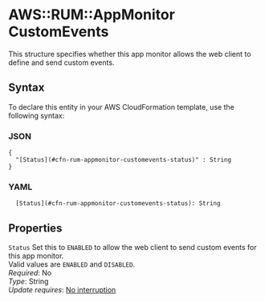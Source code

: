 # AWS::RUM::AppMonitor CustomEvents<a name="aws-properties-rum-appmonitor-customevents"></a>

This structure specifies whether this app monitor allows the web client to define and send custom events\.

## Syntax<a name="aws-properties-rum-appmonitor-customevents-syntax"></a>

To declare this entity in your AWS CloudFormation template, use the following syntax:

### JSON<a name="aws-properties-rum-appmonitor-customevents-syntax.json"></a>

```
{
  "[Status](#cfn-rum-appmonitor-customevents-status)" : String
}
```

### YAML<a name="aws-properties-rum-appmonitor-customevents-syntax.yaml"></a>

```
  [Status](#cfn-rum-appmonitor-customevents-status): String
```

## Properties<a name="aws-properties-rum-appmonitor-customevents-properties"></a>

`Status` <a name="cfn-rum-appmonitor-customevents-status"></a>
Set this to `ENABLED` to allow the web client to send custom events for this app monitor\.  
Valid values are `ENABLED` and `DISABLED`\.  
_Required_: No  
_Type_: String  
_Update requires_: [No interruption](https://docs.aws.amazon.com/AWSCloudFormation/latest/UserGuide/using-cfn-updating-stacks-update-behaviors.html#update-no-interrupt)
